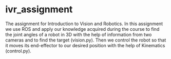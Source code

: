 # ivr_assignment
The assignment for Introduction to Vision and Robotics.
In this assignment we use ROS and apply our knowledge acquired during the course to find the joint angles of a robot in 3D with the help of information from two cameras
and to find the target (vision.py).
Then we control the robot so that it moves its end-effector to our desired position with the help of Kinematics (control.py).
